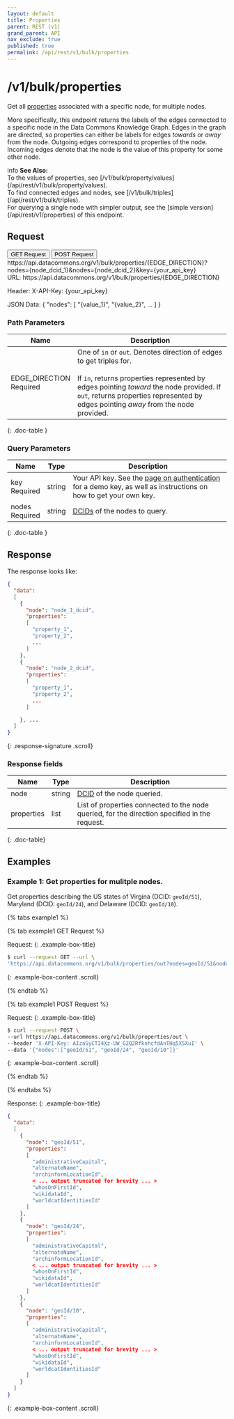 ```yaml
---
layout: default
title: Properties
parent: REST (v1)
grand_parent: API
nav_exclude: true
published: true
permalink: /api/rest/v1/bulk/properties
---
```


# /v1/bulk/properties

Get all [properties](/glossary.html#property) associated with a specific node,
for multiple nodes.

More specifically, this endpoint returns the labels of the edges connected to a
specific node in the Data Commons Knowledge Graph. Edges in the graph are
directed, so properties can either be labels for edges _towards_ or _away_ from
the node. Outgoing edges correspond to properties of the node. Incoming edges
denote that the node is the value of this property for some other node.

<div markdown="span" class="alert alert-warning" role="alert">
    <span class="material-icons md-16">info </span><b>See Also:</b><br />
    To the values of properties, see [/v1/bulk/property/values](/api/rest/v1/bulk/property/values).<br />
    To find connected edges and nodes, see [/v1/bulk/triples](/api/rest/v1/bulk/triples).<br />
    For querying a single node with simpler output, see the [simple version](/api/rest/v1/properties) of this endpoint.
</div>

## Request

<div class="api-tab">
  <button id="get-button" class="api-tablink" onclick="openTab(event, 'GET-request')">
    GET Request
  </button>
  <button id="post-button" class="api-tablink" onclick="openTab(event, 'POST-request')">
    POST Request
  </button>
</div>

<div id="GET-request" class="api-tabcontent api-signature">
https://api.datacommons.org/v1/bulk/properties/{EDGE_DIRECTION}?nodes={node_dcid_1}&nodes={node_dcid_2}&key={your_api_key}
</div>

<div id="POST-request" class="api-tabcontent api-signature">
URL:
https://api.datacommons.org/v1/bulk/properties/{EDGE_DIRECTION}

Header:
X-API-Key: {your_api_key}

JSON Data:
{
  "nodes":
  [
    "{value_1}",
    "{value_2}",
    ...
  ]
}

</div>

<script src="/assets/js/syntax_highlighting.js"></script>
<script src="/assets/js/api-doc-tabs.js"></script>

### Path Parameters

| Name                                                        | Description                                                                                                                                                                                                                                                      |
| ----------------------------------------------------------- | ---------------------------------------------------------------------------------------------------------------------------------------------------------------------------------------------------------------------------------------------------------------- |
| EDGE_DIRECTION <br /> <required-tag>Required</required-tag> | One of `in` or `out`. Denotes direction of edges to get triples for. <br /><br />If `in`, returns properties represented by edges pointing _toward_ the node provided. If `out`, returns properties represented by edges pointing _away_ from the node provided. |
{: .doc-table }

### Query Parameters

| Name                                               | Type   | Description                                                                                                                                                     |
| -------------------------------------------------- | ------ | --------------------------------------------------------------------------------------------------------------------------------------------------------------- |
| key <br /> <required-tag>Required</required-tag>   | string | Your API key. See the [page on authentication](/api/rest/v1/getting_started#authentication) for a demo key, as well as instructions on how to get your own key. |
| nodes <br /> <required-tag>Required</required-tag> | string | [DCIDs](/glossary.html#dcid) of the nodes to query.                                                                                                             |
{: .doc-table }

## Response

The response looks like:

```json
{
  "data":
  [
    {
      "node": "node_1_dcid",
      "properties":
      [
        "property_1",
        "property_2",
        ...
      ]
    },
    {
      "node": "node_2_dcid",
      "properties":
      [
        "property_1",
        "property_2",
        ...
      ]

    }, ...
  ]
}
```
{: .response-signature .scroll}

### Response fields

| Name       | Type   | Description                                                                                   |
| ---------- | ------ | --------------------------------------------------------------------------------------------- |
| node       | string | [DCID](/glossary.html#dcid) of the node queried.                                              |
| properties | list   | List of properties connected to the node queried, for the direction specified in the request. |
{: .doc-table}

## Examples

### Example 1: Get properties for mulitple nodes.

Get properties describing the US states of Virgina (DCID: `geoId/51`), Maryland
(DCID: `geoId/24`), and Delaware (DCID: `geoId/10`).

<div>
{% tabs example1 %}

{% tab example1 GET Request %}

Request:
{: .example-box-title}

```bash
$ curl --request GET --url \
'https://api.datacommons.org/v1/bulk/properties/out?nodes=geoId/51&nodes=geoId/24&nodes=geoId/10&key=AIzaSyCTI4Xz-UW_G2Q2RfknhcfdAnTHq5X5XuI'
```
{: .example-box-content .scroll}

{% endtab %}

{% tab example1 POST Request %}

Request:
{: .example-box-title}

```bash
$ curl --request POST \
--url https://api.datacommons.org/v1/bulk/properties/out \
--header 'X-API-Key: AIzaSyCTI4Xz-UW_G2Q2RfknhcfdAnTHq5X5XuI' \
--data '{"nodes":["geoId/51", "geoId/24", "geoId/10"]}'
```
{: .example-box-content .scroll}

{% endtab %}

{% endtabs %}

</div>
 
Response:
{: .example-box-title}

```json
{
  "data":
  [
    {
      "node": "geoId/51",
      "properties":
      [
        "administrativeCapital",
        "alternateName",
        "archinformLocationId",
        < ... output truncated for brevity ... >
        "whosOnFirstId",
        "wikidataId",
        "worldcatIdentitiesId"
      ]
    },
    {
      "node": "geoId/24",
      "properties":
      [
        "administrativeCapital",
        "alternateName",
        "archinformLocationId",
        < ... output truncated for brevity ... >
        "whosOnFirstId",
        "wikidataId",
        "worldcatIdentitiesId"
      ]
    },
    {
      "node": "geoId/10",
      "properties":
      [
        "administrativeCapital",
        "alternateName",
        "archinformLocationId",
        < ... output truncated for brevity ... >
        "whosOnFirstId",
        "wikidataId",
        "worldcatIdentitiesId"
      ]
    }
  ]
}
```
{: .example-box-content .scroll}
